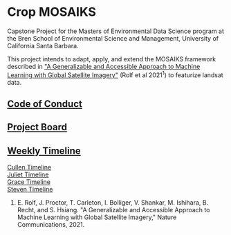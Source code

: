 # Crop MOSAIKS

Capstone Project for the Masters of Environmental Data Science program at the Bren School of Environmental Science and Management, University of California Santa Barbara. 

This project intends to adapt, apply, and extend the MOSAIKS framework described in ["A Generalizable and Accessible Approach to Machine Learning with Global Satellite Imagery"](https://www.nature.com/articles/s41467-021-24638-z) (Rolf et al 2021<sup>1</sup>) to featurize landsat data. 

## [Code of Conduct](https://github.com/cropmosaiks/.github/blob/main/CODE_OF_CONDUCT.md)

## [Project Board](https://github.com/orgs/cropmosaiks/projects/1)

## [Weekly Timeline](https://github.com/cropmosaiks/.github/issues/1)

[Cullen Timeline](https://github.com/orgs/cropmosaiks/projects/1/views/12)  
[Juliet Timeline](https://github.com/orgs/cropmosaiks/projects/1/views/13)  
[Grace Timeline](https://github.com/orgs/cropmosaiks/projects/1/views/14)  
[Steven Timeline](https://github.com/orgs/cropmosaiks/projects/1/views/15)  


1. E. Rolf, J. Proctor, T. Carleton, I. Bolliger, V. Shankar, M. Ishihara, B. Recht, and S. Hsiang. "A Generalizable and Accessible Approach to Machine Learning with Global Satellite Imagery," Nature Communications, 2021.
